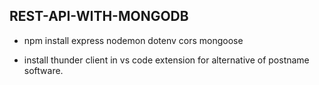 ## REST-API-WITH-MONGODB

- npm install express nodemon dotenv cors mongoose

- install thunder client in vs code extension for alternative of postname software.


